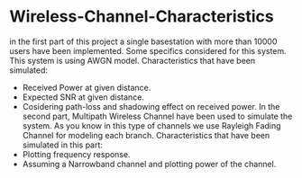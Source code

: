 # Wireless-Channel-Characteristics
in the first part of this project a single basestation with more than 10000 users have been implemented. Some specifics considered for this system. This system is using AWGN model. Characteristics that have been simulated:
  * Received Power at given distance.
  * Expected SNR at given distance.
  * Cosidering path-loss and shadowing effect on received power.
In the second part, Multipath Wireless Channel have been used to simulate the system. As you know in this type of channels we use Rayleigh Fading Channel for modeling each branch. Characteristics that have been simulated in this part:
  * Plotting frequency response.
  * Assuming a Narrowband channel and plotting power of the channel.
